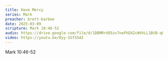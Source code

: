 ```yaml
---
title: Have Mercy
series: Mark
preacher: brett-barbee
date: 2025-03-09
scripture: Mark 10:46-52
audio: https://drive.google.com/file/d/1DBMRrUO5zv7neFhDX2cWVhLL1BtB-qPS/view?usp=sharing
video: https://youtu.be/0yy-SSfS5AI
---
```

Mark 10:46-52
